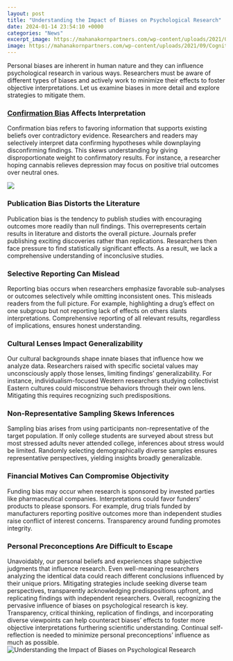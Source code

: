 ```yaml
---
layout: post
title: "Understanding the Impact of Biases on Psychological Research"
date: 2024-01-14 23:54:10 +0000
categories: "News"
excerpt_image: https://mahanakornpartners.com/wp-content/uploads/2021/09/Cognitive-Biases.png
image: https://mahanakornpartners.com/wp-content/uploads/2021/09/Cognitive-Biases.png
---
```


Personal biases are inherent in human nature and they can influence psychological research in various ways. Researchers must be aware of different types of biases and actively work to minimize their effects to foster objective interpretations. Let us examine biases in more detail and explore strategies to mitigate them.
### [Confirmation Bias](https://store.fi.io.vn/collection/abadie) Affects Interpretation  
Confirmation bias refers to favoring information that supports existing beliefs over contradictory evidence. Researchers and readers may selectively interpret data confirming hypotheses while downplaying disconfirming findings. This skews understanding by giving disproportionate weight to confirmatory results. For instance, a researcher hoping cannabis relieves depression may focus on positive trial outcomes over neutral ones. 

![](https://www.valuewalk.com/wp-content/uploads/2018/03/Cognitive-Bias-Mental-Mistakes.jpg)
### **Publication Bias Distorts the Literature**
Publication bias is the tendency to publish studies with encouraging outcomes more readily than null findings. This overrepresents certain results in literature and distorts the overall picture. Journals prefer publishing exciting discoveries rather than replications. Researchers then face pressure to find statistically significant effects. As a result, we lack a comprehensive understanding of inconclusive studies.
### **Selective Reporting Can Mislead**  
Reporting bias occurs when researchers emphasize favorable sub-analyses or outcomes selectively while omitting inconsistent ones. This misleads readers from the full picture. For example, highlighting a drug’s effect on one subgroup but not reporting lack of effects on others slants interpretations. Comprehensive reporting of all relevant results, regardless of implications, ensures honest understanding.
### **Cultural Lenses Impact Generalizability**
Our cultural backgrounds shape innate biases that influence how we analyze data. Researchers raised with specific societal values may unconsciously apply those lenses, limiting findings’ generalizability. For instance, individualism-focused Western researchers studying collectivist Eastern cultures could misconstrue behaviors through their own lens. Mitigating this requires recognizing such predispositions.
### **Non-Representative Sampling Skews Inferences**  
Sampling bias arises from using participants non-representative of the target population. If only college students are surveyed about stress but most stressed adults never attended college, inferences about stress would be limited. Randomly selecting demographically diverse samples ensures representative perspectives, yielding insights broadly generalizable.
### **Financial Motives Can Compromise Objectivity**
Funding bias may occur when research is sponsored by invested parties like pharmaceutical companies. Interpretations could favor funders’ products to please sponsors. For example, drug trials funded by manufacturers reporting positive outcomes more than independent studies raise conflict of interest concerns. Transparency around funding promotes integrity. 
###  **Personal Preconceptions Are Difficult to Escape**
Unavoidably, our personal beliefs and experiences shape subjective judgments that influence research. Even well-meaning researchers analyzing the identical data could reach different conclusions influenced by their unique priors. Mitigating strategies include seeking diverse team perspectives, transparently acknowledging predispositions upfront, and replicating findings with independent researchers.
Overall, recognizing the pervasive influence of biases on psychological research is key. Transparency, critical thinking, replication of findings, and incorporating diverse viewpoints can help counteract biases’ effects to foster more objective interpretations furthering scientific understanding. Continual self-reflection is needed to minimize personal preconceptions’ influence as much as possible.
![Understanding the Impact of Biases on Psychological Research](https://mahanakornpartners.com/wp-content/uploads/2021/09/Cognitive-Biases.png)